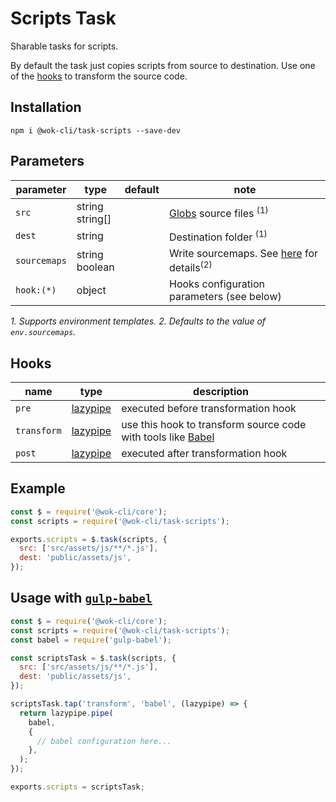 # Scripts Task

Sharable tasks for scripts.

By default the task just copies scripts from source to destination. Use one of the [hooks](#hooks) to transform the source code.

## Installation

```
npm i @wok-cli/task-scripts --save-dev
```

## Parameters

| parameter    | type               | default | note                                                      |
| ------------ | ------------------ | ------- | --------------------------------------------------------- |
| `src`        | string<br>string[] |         | [Globs][1] source files <sup>(1)</sup>                    |
| `dest`       | string             |         | Destination folder <sup>(1)</sup>                         |
| `sourcemaps` | string<br>boolean  |         | Write sourcemaps. See [here][2] for details<sup>(2)</sup> |
| `hook:(*)`   | object             |         | Hooks configuration parameters (see below)                |

_1. Supports environment templates._
_2. Defaults to the value of `env.sourcemaps`._

[1]: https://gulpjs.com/docs/en/api/concepts#globs
[2]: https://gulpjs.com/docs/en/api/src#sourcemaps

## Hooks

| name        | type          | description                                                                         |
| ----------- | ------------- | ----------------------------------------------------------------------------------- |
| `pre`       | [lazypipe][1] | executed before transformation hook                                                 |
| `transform` | [lazypipe][1] | use this hook to transform source code with tools like [Babel](https://babeljs.io/) |
| `post`      | [lazypipe][1] | executed after transformation hook                                                  |

[1]: https://github.com/OverZealous/lazypipe

## Example

```js
const $ = require('@wok-cli/core');
const scripts = require('@wok-cli/task-scripts');

exports.scripts = $.task(scripts, {
  src: ['src/assets/js/**/*.js'],
  dest: 'public/assets/js',
});
```

## Usage with [`gulp-babel`](https://www.npmjs.com/package/gulp-babel)

```js
const $ = require('@wok-cli/core');
const scripts = require('@wok-cli/task-scripts');
const babel = require('gulp-babel');

const scriptsTask = $.task(scripts, {
  src: ['src/assets/js/**/*.js'],
  dest: 'public/assets/js',
});

scriptsTask.tap('transform', 'babel', (lazypipe) => {
  return lazypipe.pipe(
    babel,
    {
      // babel configuration here...
    },
  );
});

exports.scripts = scriptsTask;
```
